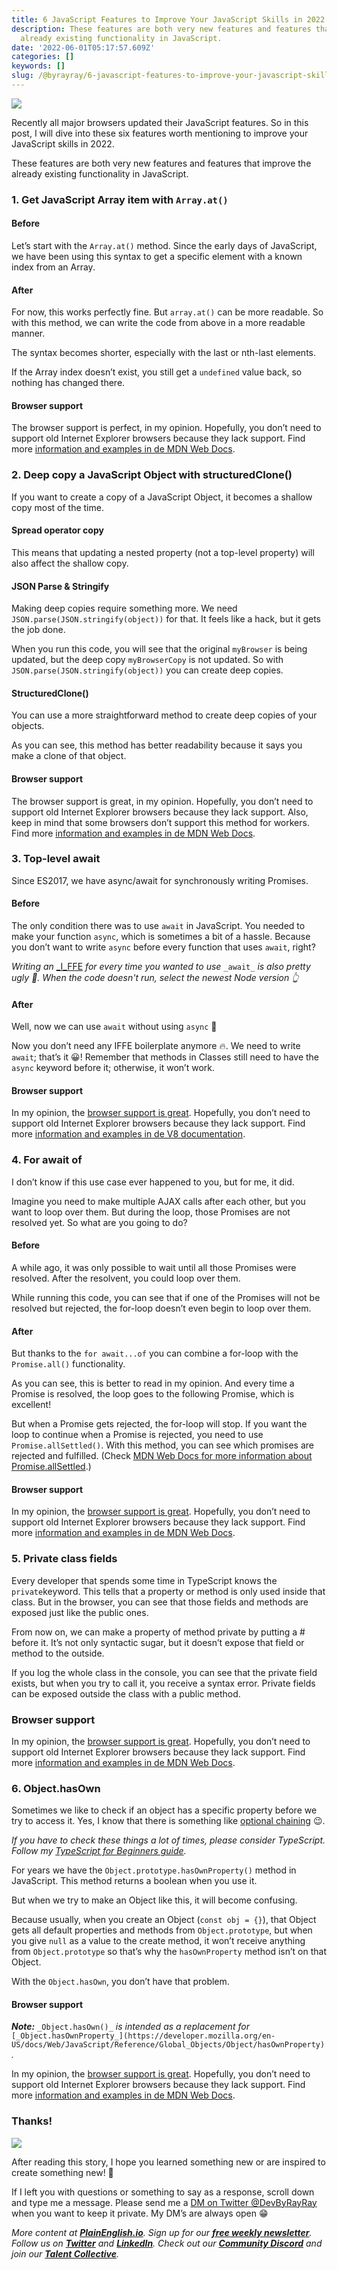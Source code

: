 ```yaml
---
title: 6 JavaScript Features to Improve Your JavaScript Skills in 2022
description: These features are both very new features and features that improve the
  already existing functionality in JavaScript.
date: '2022-06-01T05:17:57.609Z'
categories: []
keywords: []
slug: /@byrayray/6-javascript-features-to-improve-your-javascript-skills-in-2022-115296f081df
---
```


![](/Users/devbyrayray/Downloads/medium-export-a7b31d8cfbafc479a349e86525a0598d57555fb548cdfad5aa20f48d7b4db09d/posts/md_1664876347726/img/1____LYzK__xh7lUT__lAwjEASew.png)

Recently all major browsers updated their JavaScript features. So in this post, I will dive into these six features worth mentioning to improve your JavaScript skills in 2022.

These features are both very new features and features that improve the already existing functionality in JavaScript.

### 1\. Get JavaScript Array item with `Array.at()`

#### Before

Let’s start with the `Array.at()` method. Since the early days of JavaScript, we have been using this syntax to get a specific element with a known index from an Array.

#### After

For now, this works perfectly fine. But `array.at()` can be more readable. So with this method, we can write the code from above in a more readable manner.

The syntax becomes shorter, especially with the last or nth-last elements.

If the Array index doesn’t exist, you still get a `undefined` value back, so nothing has changed there.

#### Browser support

The browser support is perfect, in my opinion. Hopefully, you don’t need to support old Internet Explorer browsers because they lack support. Find more [information and examples in de MDN Web Docs](https://developer.mozilla.org/en-US/docs/Web/JavaScript/Reference/Global_Objects/Array/at).

### 2\. Deep copy a JavaScript Object with structuredClone()

If you want to create a copy of a JavaScript Object, it becomes a shallow copy most of the time.

#### Spread operator copy

This means that updating a nested property (not a top-level property) will also affect the shallow copy.

#### JSON Parse & Stringify

Making deep copies require something more. We need `JSON.parse(JSON.stringify(object))` for that. It feels like a hack, but it gets the job done.

When you run this code, you will see that the original `myBrowser` is being updated, but the deep copy `myBrowserCopy` is not updated. So with `JSON.parse(JSON.stringify(object))` you can create deep copies.

#### StructuredClone()

You can use a more straightforward method to create deep copies of your objects.

As you can see, this method has better readability because it says you make a clone of that object.

#### Browser support

The browser support is great, in my opinion. Hopefully, you don’t need to support old Internet Explorer browsers because they lack support. Also, keep in mind that some browsers don’t support this method for workers. Find more [information and examples in de MDN Web Docs](https://developer.mozilla.org/en-US/docs/Web/API/structuredClone).

### 3\. Top-level await

Since ES2017, we have async/await for synchronously writing Promises.

#### Before

The only condition there was to use `await` in JavaScript. You needed to make your function `async`, which is sometimes a bit of a hassle. Because you don’t want to write `async` before every function that uses `await`, right?

_Writing an_ [_I_FFE](https://developer.mozilla.org/en-US/docs/Glossary/IIFE) _for every time you wanted to use_ `_await_` _is also pretty ugly 🤭._ _When the code doesn't run, select the newest Node version 👆_

#### After

Well, now we can use `await` without using `async` 💪

Now you don’t need any IFFE boilerplate anymore 🔥. We need to write `await`; that’s it 😀! Remember that methods in Classes still need to have the `async` keyword before it; otherwise, it won’t work.

#### Browser support

In my opinion, the [browser support is great](https://caniuse.com/mdn-javascript_operators_await_top_level). Hopefully, you don’t need to support old Internet Explorer browsers because they lack support. Find more [information and examples in de V8 documentation](https://v8.dev/features/top-level-await).

### 4\. For await of

I don’t know if this use case ever happened to you, but for me, it did.

Imagine you need to make multiple AJAX calls after each other, but you want to loop over them. But during the loop, those Promises are not resolved yet. So what are you going to do?

#### Before

A while ago, it was only possible to wait until all those Promises were resolved. After the resolvent, you could loop over them.

While running this code, you can see that if one of the Promises will not be resolved but rejected, the for-loop doesn’t even begin to loop over them.

#### After

But thanks to the `for await...of` you can combine a for-loop with the `Promise.all()` functionality.

As you can see, this is better to read in my opinion. And every time a Promise is resolved, the loop goes to the following Promise, which is excellent!

But when a Promise gets rejected, the for-loop will stop. If you want the loop to continue when a Promise is rejected, you need to use `Promise.allSettled()`. With this method, you can see which promises are rejected and fulfilled. (Check [MDN Web Docs for more information about Promise.allSettled](https://developer.mozilla.org/en-US/docs/Web/JavaScript/Reference/Global_Objects/Promise/allSettled).)

#### Browser support

In my opinion, the [browser support is great](https://caniuse.com/mdn-javascript_statements_for_await_of). Hopefully, you don’t need to support old Internet Explorer browsers because they lack support. Find more [information and examples in de MDN Web Docs](https://developer.mozilla.org/en-US/docs/Web/JavaScript/Reference/Statements/for-await...of).

### 5\. Private class fields

Every developer that spends some time in TypeScript knows the `private`keyword. This tells that a property or method is only used inside that class. But in the browser, you can see that those fields and methods are exposed just like the public ones.

From now on, we can make a property of method private by putting a # before it. It’s not only syntactic sugar, but it doesn’t expose that field or method to the outside.

If you log the whole class in the console, you can see that the private field exists, but when you try to call it, you receive a syntax error. Private fields can be exposed outside the class with a public method.

### Browser support

In my opinion, the [browser support is great](https://caniuse.com/mdn-javascript_classes_private_class_fields). Hopefully, you don’t need to support old Internet Explorer browsers because they lack support. Find more [information and examples in de MDN Web Docs](https://developer.mozilla.org/en-US/docs/Web/JavaScript/Reference/Classes/Private_class_fields).

### 6\. Object.hasOwn

Sometimes we like to check if an object has a specific property before we try to access it. Yes, I know that there is something like [optional chaining](https://developer.mozilla.org/en-US/docs/Web/JavaScript/Reference/Operators/Optional_chaining) 😉.

_If you have to check these things a lot of times, please consider TypeScript. Follow my_ [_TypeScript for Beginners guide_](https://levelup.gitconnected.com/typescript-for-beginners-97b568d3e110)_._

For years we have the `Object.prototype.hasOwnProperty()` method in JavaScript. This method returns a boolean when you use it.

But when we try to make an Object like this, it will become confusing.

Because usually, when you create an Object (`const obj = {}`), that Object gets all default properties and methods from `Object.prototype`, but when you give `null` as a value to the create method, it won’t receive anything from `Object.prototype` so that’s why the `hasOwnProperty` method isn’t on that Object.

With the `Object.hasOwn`, you don’t have that problem.

#### Browser support

**_Note:_** `_Object.hasOwn()_` _is intended as a replacement for_ `[_Object.hasOwnProperty_](https://developer.mozilla.org/en-US/docs/Web/JavaScript/Reference/Global_Objects/Object/hasOwnProperty)`_._

In my opinion, the [browser support is great](https://caniuse.com/mdn-javascript_builtins_object_hasown). Hopefully, you don’t need to support old Internet Explorer browsers because they lack support. Find more [information and examples in de MDN Web Docs](https://developer.mozilla.org/en-US/docs/Web/JavaScript/Reference/Global_Objects/Object/hasOwn).

### Thanks!

![](/Users/devbyrayray/Downloads/medium-export-a7b31d8cfbafc479a349e86525a0598d57555fb548cdfad5aa20f48d7b4db09d/posts/md_1664876347726/img/0__RfMUVIhKY6LF__svQ.jpg)

After reading this story, I hope you learned something new or are inspired to create something new! 🤗

If I left you with questions or something to say as a response, scroll down and type me a message. Please send me a [DM on Twitter @DevByRayRay](https://twitter.com/@devbyrayray) when you want to keep it private. My DM’s are always open 😁



_More content at_ [**_PlainEnglish.io_**](https://plainenglish.io/)_. Sign up for our_ [**_free weekly newsletter_**](http://newsletter.plainenglish.io/)_. Follow us on_ [**_Twitter_**](https://twitter.com/inPlainEngHQ) _and_ [**_LinkedIn_**](https://www.linkedin.com/company/inplainenglish/)_. Check out our_ [**_Community Discord_**](https://discord.gg/GtDtUAvyhW) _and join our_ [**_Talent Collective_**](https://inplainenglish.pallet.com/talent/welcome)_._